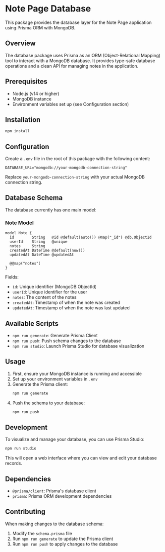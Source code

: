 # Note Page Database

This package provides the database layer for the Note Page application using Prisma ORM with MongoDB.

## Overview

The database package uses Prisma as an ORM (Object-Relational Mapping) tool to interact with a MongoDB database. It provides type-safe database operations and a clean API for managing notes in the application.

## Prerequisites

- Node.js (v14 or higher)
- MongoDB instance
- Environment variables set up (see Configuration section)

## Installation

```bash
npm install
```

## Configuration

Create a `.env` file in the root of this package with the following content:

```env
DATABASE_URL="mongodb://your-mongodb-connection-string"
```

Replace `your-mongodb-connection-string` with your actual MongoDB connection string.

## Database Schema

The database currently has one main model:

### Note Model
```prisma
model Note {
  id        String   @id @default(auto()) @map("_id") @db.ObjectId
  userId    String   @unique
  notes     String
  createdAt DateTime @default(now())
  updatedAt DateTime @updatedAt

  @@map("notes")
}
```

Fields:
- `id`: Unique identifier (MongoDB ObjectId)
- `userId`: Unique identifier for the user
- `notes`: The content of the notes
- `createdAt`: Timestamp of when the note was created
- `updatedAt`: Timestamp of when the note was last updated

## Available Scripts

- `npm run generate`: Generate Prisma Client
- `npm run push`: Push schema changes to the database
- `npm run studio`: Launch Prisma Studio for database visualization

## Usage

1. First, ensure your MongoDB instance is running and accessible
2. Set up your environment variables in `.env`
3. Generate the Prisma client:
   ```bash
   npm run generate
   ```
4. Push the schema to your database:
   ```bash
   npm run push
   ```

## Development

To visualize and manage your database, you can use Prisma Studio:
```bash
npm run studio
```

This will open a web interface where you can view and edit your database records.

## Dependencies

- `@prisma/client`: Prisma's database client
- `prisma`: Prisma ORM development dependencies

## Contributing

When making changes to the database schema:
1. Modify the `schema.prisma` file
2. Run `npm run generate` to update the Prisma client
3. Run `npm run push` to apply changes to the database 